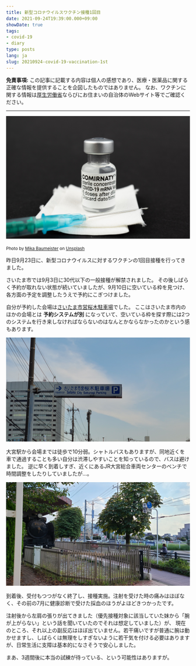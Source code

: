 ```yaml
---
title: 新型コロナウイルスワクチン接種1回目
date: 2021-09-24T19:39:00.000+09:00
showDate: true
tags:
- covid-19
- diary
type: posts
lang: ja
slug: 20210924-covid-19-vaccination-1st
---
```

**免責事項:** この記事に記載する内容は個人の感想であり、医療・医薬品に関する正確な情報を提供することを企図したものではありません。
なお、ワクチンに関する情報は[厚生労働省](https://www.mhlw.go.jp/stf/seisakunitsuite/bunya/vaccine_00184.html)ならびにお住まいの自治体のWebサイト等でご確認ください。

**********

![](./mika-baumeister-JEKUlp6Gi5s-unsplash.jpg)

<small>Photo by <a href="https://unsplash.com/@mbaumi?utm_source=unsplash&utm_medium=referral&utm_content=creditCopyText">Mika Baumeister</a> on <a href="https://unsplash.com/s/photos/vaccine?utm_source=unsplash&utm_medium=referral&utm_content=creditCopyText">Unsplash</a></small>

昨日9月23日に、新型コロナウイルスに対するワクチンの1回目接種を行ってきました。

さいたま市では9月3日に30代以下の一般接種が解禁されました。
その後しばらく予約が取れない状態が続いていましたが、9月10日に空いている枠を見つけ、各方面の予定を調整したうえで予約にこぎつけました。

自分が予約した会場は[さいたま市営桜木駐車場](https://www.city.saitama.jp/002/001/008/006/013/008/p083853.html#t-sc)でした。
ここはさいたま市内のほかの会場とは **予約システムが別** になっていて、空いている枠を探す際には2つのシステムを行き来しなければならないのはなんとかならなかったのかという感もあります。

![市営桜木駐車場の標識](./20210923_160326.jpg)

大宮駅から会場までは徒歩で10分弱。シャトルバスもありますが、同地近くを車で通過することも多い自分は渋滞しやすいことを知っているので、バスは避けました。
逆に早く到着しすぎ、近くにあるJR大宮総合車両センターのベンチで時間調整をしたりしていましたが…。

![大宮総合車両センターのD51](./20210923_145632.jpg)

到着後、受付もつつがなく終了し、接種実施。注射を受けた時の痛みはほぼなく、その前の7月に健康診断で受けた採血のほうがよほどきつかったです。

注射後から左肩の張りが出てきました（優先接種対象に該当していた妹から「腕が上がらない」という話を聞いていたのでそれは想定していました）が、
現在のところ、それ以上の副反応はほぼ出ていません。若干痛いですが普通に腕は動かせますし、しばらくは無理をしすぎないように若干気を付ける必要はありますが、日常生活に支障は基本的になさそうで安心しました。

まあ、3週間後に本当の試練が待っている、という可能性はありますが。
